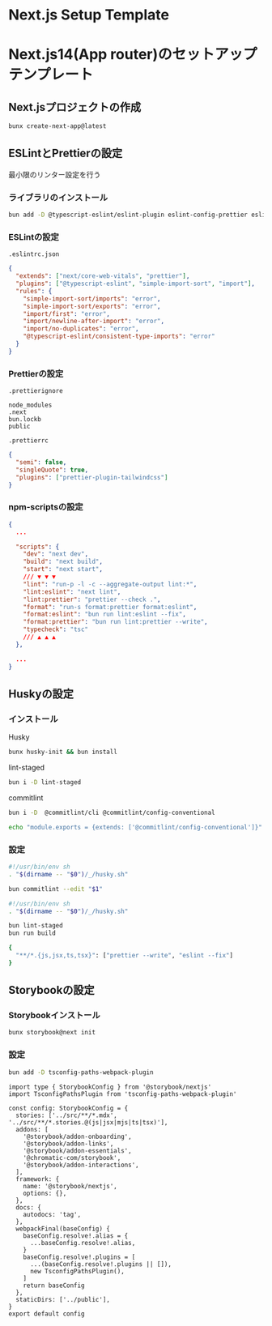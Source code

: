 # Next.js Setup Template

# Next.js14(App router)のセットアップテンプレート

## Next.jsプロジェクトの作成

```bash
bunx create-next-app@latest
```

## ESLintとPrettierの設定

最小限のリンター設定を行う

### ライブラリのインストール

```bash
bun add -D @typescript-eslint/eslint-plugin eslint-config-prettier eslint-plugin-simple-import-sort prettier npm-run-all prettier-plugin-tailwindcss
```

### ESLintの設定

`.eslintrc.json`
```json
{
  "extends": ["next/core-web-vitals", "prettier"],
  "plugins": ["@typescript-eslint", "simple-import-sort", "import"],
  "rules": {
    "simple-import-sort/imports": "error",
    "simple-import-sort/exports": "error",
    "import/first": "error",
    "import/newline-after-import": "error",
    "import/no-duplicates": "error",
    "@typescript-eslint/consistent-type-imports": "error"
  }
}
```

### Prettierの設定
`.prettierignore`
```
node_modules
.next
bun.lockb
public
```

`.prettierrc`
```json
{
  "semi": false,
  "singleQuote": true,
  "plugins": ["prettier-plugin-tailwindcss"]
}
```

### **npm-scripts**の設定

```json
{
  ...

  "scripts": {
    "dev": "next dev",
    "build": "next build",
    "start": "next start",
    /// ▼ ▼ ▼
    "lint": "run-p -l -c --aggregate-output lint:*",
    "lint:eslint": "next lint",
    "lint:prettier": "prettier --check .",
    "format": "run-s format:prettier format:eslint",
    "format:eslint": "bun run lint:eslint --fix",
    "format:prettier": "bun run lint:prettier --write",
    "typecheck": "tsc"
    /// ▲ ▲ ▲
  },

  ...
}
```

## Huskyの設定

### インストール

Husky

```bash
bunx husky-init && bun install
```

lint-staged

```bash
bun i -D lint-staged
```

commitlint

```bash
bun i -D  @commitlint/cli @commitlint/config-conventional
```

```bash
echo "module.exports = {extends: ['@commitlint/config-conventional']}" > commitlint.config.js
```

### 設定

```bash
#!/usr/bin/env sh
. "$(dirname -- "$0")/_/husky.sh"

bun commitlint --edit "$1"
```

```bash
#!/usr/bin/env sh
. "$(dirname -- "$0")/_/husky.sh"

bun lint-staged
bun run build
```

```bash
{
  "**/*.{js,jsx,ts,tsx}": ["prettier --write", "eslint --fix"]
}
```

## Storybookの設定

### Storybookインストール

```bash
bunx storybook@next init
```

### 設定

```bash
bun add -D tsconfig-paths-webpack-plugin
```

```tsx
import type { StorybookConfig } from '@storybook/nextjs'
import TsconfigPathsPlugin from 'tsconfig-paths-webpack-plugin'

const config: StorybookConfig = {
  stories: ['../src/**/*.mdx', '../src/**/*.stories.@(js|jsx|mjs|ts|tsx)'],
  addons: [
    '@storybook/addon-onboarding',
    '@storybook/addon-links',
    '@storybook/addon-essentials',
    '@chromatic-com/storybook',
    '@storybook/addon-interactions',
  ],
  framework: {
    name: '@storybook/nextjs',
    options: {},
  },
  docs: {
    autodocs: 'tag',
  },
  webpackFinal(baseConfig) {
    baseConfig.resolve!.alias = {
      ...baseConfig.resolve!.alias,
    }
    baseConfig.resolve!.plugins = [
      ...(baseConfig.resolve!.plugins || []),
      new TsconfigPathsPlugin(),
    ]
    return baseConfig
  },
  staticDirs: ['../public'],
}
export default config
```
